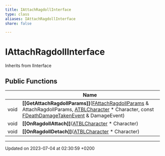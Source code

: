 ```yaml
---
title: IAttachRagdollInterface
type: class
aliases: IAttachRagdollInterface
share: false

---
```


# IAttachRagdollInterface





Inherits from IInterface

## Public Functions

|                | Name           |
| -------------- | -------------- |
| void | **[[GetAttachRagdollParams]]**([FAttachRagdollParams](/docs/SDK/Source/Classes/structFAttachRagdollParams.md) & AttachRagdollParams, [ATBLCharacter](/docs/SDK/Source/Classes/classATBLCharacter.md) * Character, const [FDeathDamageTakenEvent](/docs/SDK/Source/Classes/structFDeathDamageTakenEvent.md) & DamageEvent) |
| void | **[[OnRagdollAttach]]**([ATBLCharacter](/docs/SDK/Source/Classes/classATBLCharacter.md) * Character) |
| void | **[[OnRagdollDetach]]**([ATBLCharacter](/docs/SDK/Source/Classes/classATBLCharacter.md) * Character) |

-------------------------------

Updated on 2023-07-04 at 02:30:59 +0200